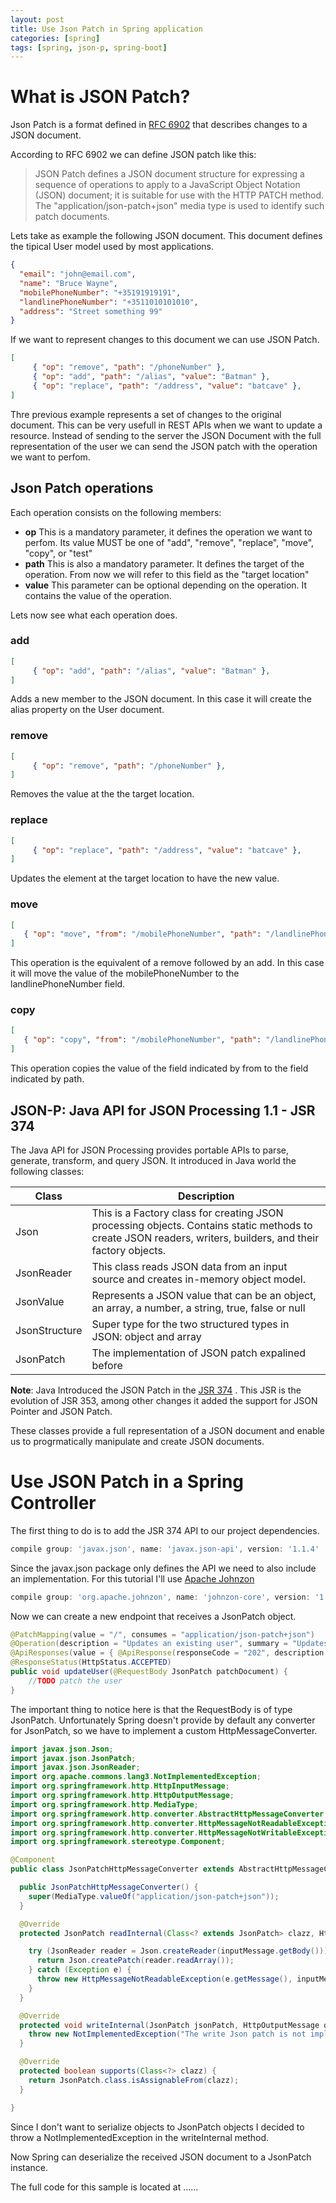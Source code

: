 ```yaml
---
layout: post
title: Use Json Patch in Spring application
categories: [spring]
tags: [spring, json-p, spring-boot]
---
```


# What is JSON Patch?

Json Patch is a format defined in [RFC 6902](https://tools.ietf.org/html/rfc6902) that describes changes to a JSON document.

According to RFC 6902 we can define JSON patch like this:

>JSON Patch defines a JSON document structure for expressing a
   sequence of operations to apply to a JavaScript Object Notation
   (JSON) document; it is suitable for use with the HTTP PATCH method.
   The "application/json-patch+json" media type is used to identify such
   patch documents.

Lets take as example the following JSON document. This document defines the tipical User model used by most applications.

```json
{
  "email": "john@email.com",
  "name": "Bruce Wayne",
  "mobilePhoneNumber": "+35191919191",
  "landlinePhoneNumber": "+3511010101010",
  "address": "Street something 99"
}
```

If we want to represent changes to this document we can use JSON Patch.

```json
[
     { "op": "remove", "path": "/phoneNumber" },
     { "op": "add", "path": "/alias", "value": "Batman" },
     { "op": "replace", "path": "/address", "value": "batcave" },
]
```

Thre previous example represents a set of changes to the original document. This can be very usefull in REST APIs when we want to update a resource. 
Instead of sending to the server the JSON Document with the full representation of the user we can send the JSON patch with the operation we want to perfom.

## Json Patch operations

Each operation consists on the following members:

+ **op** This is a mandatory parameter, it defines the operation we want to perfom. Its value MUST be one of "add", "remove", "replace", "move", "copy", or "test"
+ **path** This is also a mandatory parameter. It defines the target of the operation. From now we will refer to this field as the "target location"
+ **value** This parameter can be optional depending on the operation. It contains the value of the operation.

Lets now see what each operation does.

### add

```json
[
     { "op": "add", "path": "/alias", "value": "Batman" },
]
```

Adds a new member to the JSON document. In this case it will create the alias property on the User document.

### remove

```json
[
     { "op": "remove", "path": "/phoneNumber" },
]
```

Removes the value at the the target location.

### replace

```json
[
     { "op": "replace", "path": "/address", "value": "batcave" },
]
```

Updates the element at the target location to have the new value. 

### move

```json
[
   { "op": "move", "from": "/mobilePhoneNumber", "path": "/landlinePhoneNumber" }
]
```

This operation is the equivalent of a remove followed by an add. In this case it will move the value of the mobilePhoneNumber to the landlinePhoneNumber field.

### copy

```json
[
   { "op": "copy", "from": "/mobilePhoneNumber", "path": "/landlinePhoneNumber" }
]
```

This operation copies the value of the field indicated by from to the field indicated by path.


## JSON-P: Java API for JSON Processing 1.1 - JSR 374 


The Java API for JSON Processing provides portable APIs to parse, generate, transform, and query JSON. It introduced in Java world the following classes:

| Class      | Description |
| ----------- | ----------- |
| Json      | This is a Factory class for creating JSON processing objects. Contains static methods to create JSON readers, writers, builders, and their factory objects.|
| JsonReader   | This class reads JSON data from an input source and creates in-memory object model.|
|JsonValue | Represents a JSON value that can be an object, an array, a number, a string, true, false or null|
|JsonStructure	| Super type for the two structured types in JSON: object and array|
|JsonPatch	| The implementation of JSON patch expalined before|


**Note**: Java Introduced the JSON Patch in the [JSR 374](https://www.jcp.org/en/jsr/detail?id=374)
. This JSR is the evolution of JSR 353, among other changes it added the support for JSON Pointer and JSON Patch.


These classes provide a full representation of a JSON document and enable us to progrmatically manipulate and create JSON documents.


# Use JSON Patch in a Spring Controller


The first thing to do is to add the JSR 374 API to our project dependencies.

```gradle
compile group: 'javax.json', name: 'javax.json-api', version: '1.1.4'
```

Since the javax.json package only defines the API we need to also include an implementation. For this tutorial I'll use [Apache Johnzon](https://johnzon.apache.org)

```gradle
compile group: 'org.apache.johnzon', name: 'johnzon-core', version: '1.2.3'
```

Now we can create a new endpoint that receives a JsonPatch object.

```java
@PatchMapping(value = "/", consumes = "application/json-patch+json")
@Operation(description = "Updates an existing user", summary = "Updates an existing user")
@ApiResponses(value = { @ApiResponse(responseCode = "202", description = "The user has been updated" content = @Content)})
@ResponseStatus(HttpStatus.ACCEPTED)
public void updateUser(@RequestBody JsonPatch patchDocument) {
    //TODO patch the user
}
```

The important thing to notice here is that the RequestBody is of type JsonPatch. Unfortunately Spring doesn't provide by default any converter for JsonPatch, so we have to implement a custom HttpMessageConverter.

```java
import javax.json.Json;
import javax.json.JsonPatch;
import javax.json.JsonReader;
import org.apache.commons.lang3.NotImplementedException;
import org.springframework.http.HttpInputMessage;
import org.springframework.http.HttpOutputMessage;
import org.springframework.http.MediaType;
import org.springframework.http.converter.AbstractHttpMessageConverter;
import org.springframework.http.converter.HttpMessageNotReadableException;
import org.springframework.http.converter.HttpMessageNotWritableException;
import org.springframework.stereotype.Component;

@Component
public class JsonPatchHttpMessageConverter extends AbstractHttpMessageConverter<JsonPatch> {

  public JsonPatchHttpMessageConverter() {
    super(MediaType.valueOf("application/json-patch+json"));
  }

  @Override
  protected JsonPatch readInternal(Class<? extends JsonPatch> clazz, HttpInputMessage inputMessage) throws HttpMessageNotReadableException {

    try (JsonReader reader = Json.createReader(inputMessage.getBody())) {
      return Json.createPatch(reader.readArray());
    } catch (Exception e) {
      throw new HttpMessageNotReadableException(e.getMessage(), inputMessage);
    }
  }

  @Override
  protected void writeInternal(JsonPatch jsonPatch, HttpOutputMessage outputMessage) throws HttpMessageNotWritableException {
    throw new NotImplementedException("The write Json patch is not implemented");
  }

  @Override
  protected boolean supports(Class<?> clazz) {
    return JsonPatch.class.isAssignableFrom(clazz);
  }

}
```

Since I don't want to serialize objects to JsonPatch objects I decided to throw a NotImplementedException in the writeInternal method.

Now Spring can deserialize the received JSON document to a JsonPatch instance.


The full code for this sample is located at ......
